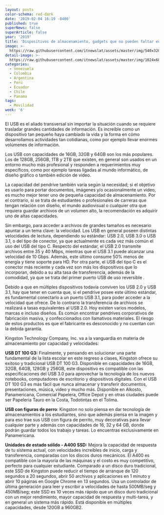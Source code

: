 ```yaml
---
layout: posts
color-schema: red-dark
date: '2019-02-04 16:19 -0400'
published: true
superNews: false
superArticle: false
year: '2019'
title: 'Dispositivos de almacenamiento, gadgets que no pueden faltar en clase'
image: >-
  https://raw.githubusercontent.com/itnewslat/assets/master/img/540x320/kingston-pendrive-p.jpg
detail-image: >-
  https://raw.githubusercontent.com/itnewslat/assets/master/img/1024x680/kingston-pendrive-g.jpg
categories:
  - Venezuela
  - Colombia
  - Argentina
  - Perú
  - Ecuador
  - Chile
  - Panama
tags:
  - Movilidad
week: '6'
---
```

El USB es el aliado transversal sin importar la situación cuando se requiere trasladar grandes cantidades de información. Es increíble como un dispositivo tan pequeño haya cambiado la vida y la forma en cómo desarrollamos actividades tan cotidianas, como por ejemplo llevar enormes volúmenes de información.

Los USB con capacidades de 16GB, 32GB y 64GB son los más populares. Los de 128GB, 256GB, 1TB y 2TB que existen, en general son usados en un entorno mucho más profesional y responden a requerimientos muy específicos, como por ejemplo tareas ligadas al mundo informático, de diseño gráfico o también edición de video.

La capacidad del pendrive también varía según la necesidad; si el objetivo es usarlo para portar documentos, imágenes y/o ocasionalmente un video, es mucho mejor tener uno de pequeña capacidad de almacenamiento. Por el contrario, si se trata de estudiantes o profesionales de carreras que tengan relación con diseño, el mundo audiovisual o cualquier otra que requiera guardar archivos de un volumen alto, la recomendación es adquirir uno de altas capacidades. 

Sin embargo, para acceder a archivos de grandes tamaños es necesario apuntar a un tema clave: la velocidad.
Los USB en general poseen distintas velocidades de lectura, dependiendo su estándar: USB 2.0, USB 3.0 o USB 3.1, o del tipo de conector, ya que actualmente es cada vez más común el uso del USB del tipo C. Respecto del estándar, el USB 2.0 transmite archivos entre 35 y 40 Mbps, mientras que el USB 3.1 puede alcanzar una velocidad de 10 Gbps. Además, este último consume 50% menos de energía y tiene soporte para HD. Por otra parte, el USB del tipo C es el conector más reciente y cada vez son más los dispositivos que lo incorporan, debido a su alta tasa de transferencia, además de la comodidad, ya que se trata del primer puerto USB de uso reversible . 

Debido a que en múltiples dispositivos todavía conviven los USB 2.0 y USB 3.1, hay que tener en cuenta que, si el pendrive posee este último estándar, es fundamental conectarlo a un puerto USB 3.1, para poder acceder a la velocidad que ofrece. De lo contrario la transferencia de archivos se realizará a tasas equivalentes al USB 2.0.
Hoy existen varios modelos, marcas e incluso diseños. Es común encontrar pendrives corporativos de fabricación masiva, y confeccionados con llamativos materiales. El riesgo de estos productos es que el fabricante es desconocido y no cuentan con la debida garantía.

Kingston Technology Company, Inc. va a la vanguardia en materia de almacenamiento por capacidad y velocidades:

**USB DT 100 G3:** Finalmente, y pensando en solucionar una parte fundamental de la lista escolar en este regreso a clases, Kingston ofrece su exitoso y tradicional USB DT 100 G3. Disponible en capacidades de 16GB, 32GB, 64GB, 128GB y 256GB, este dispositivo es compatible con las especificaciones del USB 3.0 para aprovechar la tecnología de los nuevos notebooks, computadores de escritorio y dispositivos digitales.  Con el USB DT 100 G3 es más fácil que nunca almacenar y transferir documentos, presentaciones, música, video y mucho más. Disponible en Alkosto, Panamericana, Comercial Papelera, Office Depot y en otras ciudades puede ser Papeleria Tauro en la Costa, Todotintas en el Tolima.

**USB con figuras de perro**: Kingston no solo piensa en dar tecnología de almacenamientos a los estudiantes, sino que además piensa en la imagen y para eso trae sus USB con figura de perrito, muy decorativas para llevar cualquier parte y además con capacidades de 16, 32 y 64 GB, donde podrán guardar todos los trabajo y tareas. Lo encuentras exclusivamente en Panamericana. 

**Unidades de estado sólido - A400 SSD:** Mejora la capacidad de respuesta de tu sistema actual, con velocidades increíbles de inicio, carga y transferencia, comparadas con los discos duros mecánicos. El A400 es compatible con la mayoría de las máquinas y el costo es muy competitivo, perfecto para cualquier estudiante. Comparado a un disco duro tradicional, este SSD de Kingston puede reducir el tiempo de arranque de 120 segundos a 20 segundos, abrir 50 archivos y aplicaciones en 1 minuto y abrir 10 páginas en Google Chrome en 13 segundos. Usa un controlador de última generación para leer y escribir a velocidades de hasta 500MB/seg y 450MB/seg; este SSD es 10 veces más rápido que un disco duro tradicional con un mejor rendimiento, mayor capacidad de respuesta y multi-tarea, y en general un sistema más rápido. Está disponible en múltiples capacidades, desde 120GB a 960GB2.

